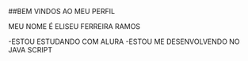 ##BEM VINDOS AO MEU PERFIL

MEU NOME É ELISEU FERREIRA RAMOS

-ESTOU ESTUDANDO COM ALURA
-ESTOU ME DESENVOLVENDO NO JAVA SCRIPT






